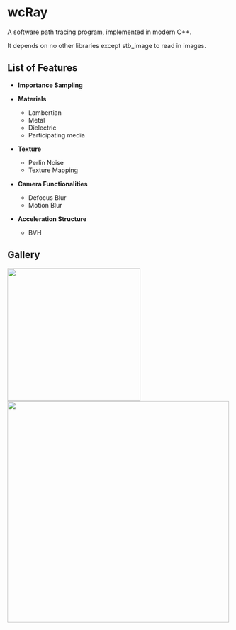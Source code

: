 # wcRay
A software path tracing program, implemented in modern C++. 

It depends on no other libraries except stb_image to read in images.

## List of Features 
- **Importance Sampling**

- **Materials**
    - Lambertian
    - Metal
    - Dielectric
    - Participating media
  
- **Texture**
    - Perlin Noise
    - Texture Mapping

- **Camera Functionalities**
    - Defocus Blur
    - Motion Blur

- **Acceleration Structure**
    - BVH

## Gallery

<img src="https://github.com/wcvanvan/Renderer/blob/main/rendered_images/image2.jpg" width="300">

<img src="https://github.com/wcvanvan/Renderer/blob/main/rendered_images/image1.jpg" width="500">
